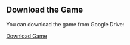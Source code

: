 ## Download the Game

You can download the game from Google Drive:

[Download Game](https://drive.google.com/file/d/1JELVU-2RiMKrBMxttiBqjUICnWfVsEdg/view?usp=drive_link)
